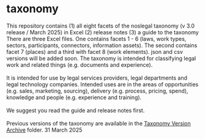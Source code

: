 # taxonomy
This repository contains (1) all eight facets of the noslegal taxonomy (v 3.0 release / March 2025) in Excel (2) release notes (3) a guide to the taxonomy
There are three Excel files. One contains facets 1 - 6 (laws, work types, sectors, participants, connectors, information assets). The second contains facet 7 (places) and a third with facet 8 (work elements).
json and csv versions will be added soon.
The taxonomy is intended for classifying legal work and related things (e.g. documents and experience).<br><br>
It is intended for use by legal services providers, legal departments and legal technology companies.
Intended uses are in the areas of opportunities (e.g. sales, marketing, sourcing), delivery (e.g. process, pricing, spend), knowledge and people (e.g. experience and training).<br><br>
We suggest you read the guide and release notes first.<br><br>
Previous versions of the taxonomy are available in the [Taxonomy Version Archive](https://github.com/noslegal/taxonomy/tree/main/taxonomy%20version%20archive) folder.
31 March 2025
